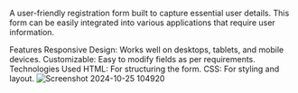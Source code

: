 A user-friendly registration form built to capture essential user details. This form can be easily integrated into various applications that require user information.

Features
Responsive Design: Works well on desktops, tablets, and mobile devices.
Customizable: Easy to modify fields as per requirements.
Technologies Used
HTML: For structuring the form.
CSS: For styling and layout.
![Screenshot 2024-10-25 104920](https://github.com/user-attachments/assets/2091c0d9-1f53-42ef-a76f-d15b5388ea8d)
